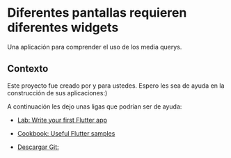 # Diferentes pantallas requieren diferentes widgets

Una aplicación para comprender el uso de los media querys.

## Contexto

Este proyecto fue creado por y para ustedes.
Espero les sea de ayuda en la construcción de sus aplicaciones:)

A continuación les dejo unas ligas que podrían ser de ayuda:

- [Lab: Write your first Flutter app](https://docs.flutter.dev/get-started/codelab)
- [Cookbook: Useful Flutter samples](https://docs.flutter.dev/cookbook)

- [Descargar Git:](https://git-scm.com/downloads)
